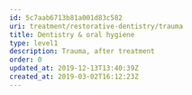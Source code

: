 ```yaml
---
id: 5c7aab6713b81a001d83c582
uri: treatment/restorative-dentistry/trauma
title: Dentistry & oral hygiene
type: level1
description: Trauma, after treatment
order: 0
updated_at: 2019-12-13T13:40:39Z
created_at: 2019-03-02T16:12:23Z
---
```



